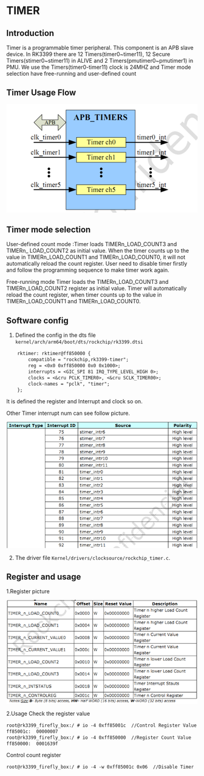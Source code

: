 # TIMER
## Introduction
Timer is a programmable timer peripheral. This component is an APB slave device. In RK3399 there are 12 Timers(timer0~timer11), 12 Secure Timers(stimer0~stimer11) in ALIVE and 2 Timers(pmutimer0~pmutimer1) in PMU. We use the Timers(timer0-timer11) clock is 24MHZ and  Timer mode selection have free-running and user-defined count
## Timer Usage Flow
![](img/timer1.png)
## Timer mode selection
User-defined count mode :Timer loads TIMERn_LOAD_COUNT3 and TIMERn_ LOAD_COUNT2 as initial value. When the timer counts up to the value in TIMERn_LOAD_COUNT1 and TIMERn_LOAD_COUNT0, it will not automatically reload the count register. User need to disable timer firstly and follow the programming sequence to make timer work again. 
 
Free-running mode Timer loads the TIMERn_LOAD_COUNT3 and TIMERn_LOAD_COUNT2 register as initial value. Timer will automatically reload the count register, when timer counts up to the value in TIMERn_LOAD_COUNT1 and TIMERn_LOAD_COUNT0.
## Software config
1. Defined the config in the dts file `kernel/arch/arm64/boot/dts/rockchip/rk3399.dtsi`
```
	rktimer: rktimer@ff850000 {
		compatible = "rockchip,rk3399-timer";
		reg = <0x0 0xff850000 0x0 0x1000>;
		interrupts = <GIC_SPI 81 IRQ_TYPE_LEVEL_HIGH 0>;
		clocks = <&cru PCLK_TIMER0>, <&cru SCLK_TIMER00>;
		clock-names = "pclk", "timer";
	};
```
It is defined the register and Interrupt and clock so on.  

Other Timer interrupt num can see  follow picture.

![](img/timer2.png)  

2. The driver file `Kernel/drivers/clocksource/rockchip_timer.c`.

## Register and usage
1.Register picture

![](img/timer3.png)

2.Usage Check the register value
```
root@rk3399_firefly_box:/ # io -4 0xff85001c  //Control Register Value
ff85001c:  00000007  
root@rk3399_firefly_box:/ # io -4 0xff850000  //Register Count Value
ff850000:  0001639f
```
Control count register  
```
root@rk3399_firefly_box:/ # io -4 -w 0xff85001c 0x06  //Disable Timer
```
